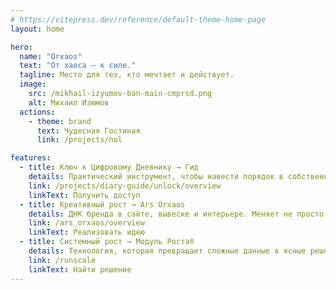 ```yaml
---
# https://vitepress.dev/reference/default-theme-home-page
layout: home

hero:
  name: "Orxaos"
  text: "От хаоса – к силе."
  tagline: Место для тех, кто мечтает и действует.
  image:
    src: /mikhail-izyumov-ban-main-cmprsd.png
    alt: Михаил Изюмов
  actions:
    - theme: brand
      text: Чудесная Гостиная
      link: /projects/nol

features:
  - title: Ключ к Цифровому Дневнику → Гид
    details: Практический инструмент, чтобы навести порядок в собственном мире и превратить его в источник сфокусированной силы.
    link: /projects/diary-guide/unlock/overview
    linkText: Получить доступ
  - title: Креативный рост → Ars Orxaos
    details: ДНК бренда в сайте, вывеске и интерьере. Меняет не просто восприятие, а саму реальность вашего бизнеса. Помогает притянуть нужных людей и воплотить смелые идеи.
    link: /ars_orxaos/overview
    linkText: Реализовать идею
  - title: Системный рост → Модуль Роста®
    details: Технология, которая превращает сложные данные в ясные решения. Позволяет действовать уверенно и строить бизнес, который растет по вашим правилам.
    link: /runscale
    linkText: Найти решение
---
```

